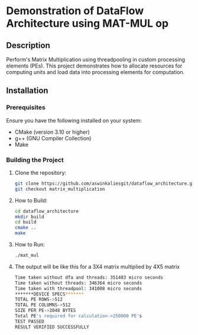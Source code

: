 # Demonstration of DataFlow Architecture using MAT-MUL op

## Description

Perform's Matrix Multiplication using threadpooling in custom processing elements (PEs). This project demonstrates how to allocate resources for computing units and load data into processing elements for computation.

## Installation

### Prerequisites

Ensure you have the following installed on your system:
- CMake (version 3.10 or higher)
- g++ (GNU Compiler Collection)
- Make

### Building the Project

1. Clone the repository:
   ```bash
   git clone https://github.com/aswinkaliesgit/dataflow_architecture.git
   git checkout matrix_multiplication
2. How to Build:
   ```bash
   cd dataflow_architecture
   mkdir build
   cd build
   cmake ..
   make
3. How to Run:
   ```bash
   ./mat_mul 
4. The output will be like this for a 3X4 matrix multiplied by 4X5 matrix
   ```bash
   Time taken without dfa and threads: 351483 micro seconds
   Time taken without threads: 346364 micro seconds
   Time taken with threadpool: 341008 micro seconds
   *******DEVICE SPECS*******
   TOTAL PE ROWS->512
   TOTAL PE COLUMNS->512
   SIZE PER PE->2048 BYTES
   Total PE's required for calculation->250000 PE's
   TEST PASSED
   RESULT VERIFIED SUCCESSFULLY
